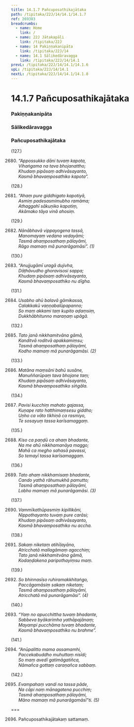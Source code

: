 ```yaml
---
title: 14.1.7 Pañcuposathikajātaka
path: /tipitaka/22J/14/14.1/14.1.7
ref: 269383
breadcrumbs:
  - name: Home
    link: /
  - name: 22J Jātakapāḷi
    link: /tipitaka/22J
  - name: 14 Pakiṇṇakanipāta
    link: /tipitaka/22J/14
  - name: 14.1 Sālikedāravagga
    link: /tipitaka/22J/14/14.1
prevL: /tipitaka/22J/14/14.1/14.1.6
upL: /tipitaka/22J/14/14.1
nextL: /tipitaka/22J/14/14.1/14.1.8
---
```


# 14.1.7 Pañcuposathikajātaka

### Pakiṇṇakanipāta

### Sālikedāravagga

### Pañcuposathikajātaka

(127.)

2680. _“Appossukko dāni tuvaṃ kapota,_  
_Vihaṅgama na tava bhojanattho;_  
_Khudaṃ pipāsaṃ adhivāsayanto,_  
_Kasmā bhavaṃposathiko kapota”._  


(128.)

2681. _“Ahaṃ pure giddhigato kapotiyā,_  
_Asmiṃ padesasmimubho ramāma;_  
_Athaggahī sākuṇiko kapotiṃ,_  
_Akāmako tāya vinā ahosiṃ._  


(129.)

2682. _Nānābhavā vippayogena tassā,_  
_Manomayaṃ vedana vedayāmi;_  
_Tasmā ahaṃposathaṃ pālayāmi,_  
_Rāgo mamaṃ mā punarāgamāsi”. (1)_  


(130.)

2683. _“Anujjugāmī uragā dujivha,_  
_Dāṭhāvudho ghoravisosi sappa;_  
_Khudaṃ pipāsaṃ adhivāsayanto,_  
_Kasmā bhavaṃposathiko nu dīgha._  


(131.)

2684. _Usabho ahū balavā gāmikassa,_  
_Calakkakū vaṇṇabalūpapanno;_  
_So maṃ akkami taṃ kupito aḍaṃsiṃ,_  
_Dukkhābhitunno maraṇaṃ upāgā._  


(132.)

2685. _Tato janā nikkhamitvāna gāmā,_  
_Kanditvā roditvā apakkamiṃsu;_  
_Tasmā ahaṃposathaṃ pālayāmi,_  
_Kodho mamaṃ mā punarāgamāsi. (2)_  


(133.)

2686. _Matāna maṃsāni bahū susāne,_  
_Manuññarūpaṃ tava bhojane taṃ;_  
_Khudaṃ pipāsaṃ adhivāsayanto,_  
_Kasmā bhavaṃposathiko siṅgāla._  


(134.)

2687. _Pavisi kucchiṃ mahato gajassa,_  
_Kuṇape rato hatthimaṃsesu giddho;_  
_Uṇho ca vāto tikhiṇā ca rasmiyo,_  
_Te sosayuṃ tassa karīsamaggaṃ._  


(135.)

2688. _Kiso ca paṇḍū ca ahaṃ bhadante,_  
_Na me ahū nikkhamanāya maggo;_  
_Mahā ca megho sahasā pavassi,_  
_So temayī tassa karīsamaggaṃ._  


(136.)

2689. _Tato ahaṃ nikkhamisaṃ bhadante,_  
_Cando yathā rāhumukhā pamutto;_  
_Tasmā ahaṃposathaṃ pālayāmi,_  
_Lobho mamaṃ mā punarāgamāsi. (3)_  


(137.)

2690. _Vammīkathūpasmiṃ kipillikāni,_  
_Nippothayanto tuvaṃ pure carāsi;_  
_Khudaṃ pipāsaṃ adhivāsayanto,_  
_Kasmā bhavaṃposathiko nu accha._  


(138.)

2691. _Sakaṃ niketaṃ atihīḷayāno,_  
_Atricchatā mallagāmaṃ agacchiṃ;_  
_Tato janā nikkhamitvāna gāmā,_  
_Kodaṇḍakena paripothayiṃsu maṃ._  


(139.)

2692. _So bhinnasīso ruhiramakkhitaṅgo,_  
_Paccāgamāsiṃ sakaṃ niketaṃ;_  
_Tasmā ahaṃposathaṃ pālayāmi,_  
_Atricchatā mā punarāgamāsi”. (4)_  


(140.)

2693. _“Yaṃ no apucchittha tuvaṃ bhadante,_  
_Sabbeva byākarimha yathāpajānaṃ;_  
_Mayampi pucchāma tuvaṃ bhadante,_  
_Kasmā bhavaṃposathiko nu brahme”._  


(141.)

2694. _“Anūpalitto mama assamamhi,_  
_Paccekabuddho muhuttaṃ nisīdi;_  
_So maṃ avedī gatimāgatiñca,_  
_Nāmañca gottaṃ caraṇañca sabbaṃ._  


(142.)

2695. _Evampahaṃ vandi na tassa pāde,_  
_Na cāpi naṃ mānagatena pucchiṃ;_  
_Tasmā ahaṃposathaṃ pālayāmi,_  
_Māno mamaṃ mā punarāgamāsī”ti. (5)_  


===

2696. Pañcuposathikajātakaṃ sattamaṃ.




